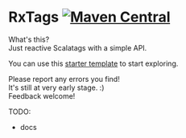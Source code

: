 # RxTags [![Maven Central](https://img.shields.io/maven-central/v/ba.sake/rxtags_sjs1_2.13.svg?style=flat-square&label=Scala+2.13)](https://mvnrepository.com/artifact/ba.sake/rxtags)

What's this?  
Just reactive Scalatags with a simple API.

You can use this [starter template](https://github.com/sake92/RxTags-Starter) to start exploring.

Please report any errors you find!  
It's still at very early stage. :)  
Feedback welcome!

TODO:
- docs 
